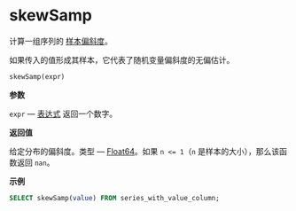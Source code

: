 
# skewSamp

计算一组序列的 [样本偏斜度](https://en.wikipedia.org/wiki/Skewness)。

如果传入的值形成其样本，它代表了随机变量偏斜度的无偏估计。

```sql
skewSamp(expr)
```

**参数**

`expr` — [表达式](/sql-reference/syntax#expressions) 返回一个数字。

**返回值**

给定分布的偏斜度。类型 — [Float64](../../../sql-reference/data-types/float.md)。如果 `n <= 1`（`n` 是样本的大小），那么该函数返回 `nan`。

**示例**

```sql
SELECT skewSamp(value) FROM series_with_value_column;
```
